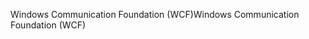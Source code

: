 <span data-ttu-id="c9652-101">Windows Communication Foundation (WCF)</span><span class="sxs-lookup"><span data-stu-id="c9652-101">Windows Communication Foundation (WCF)</span></span>